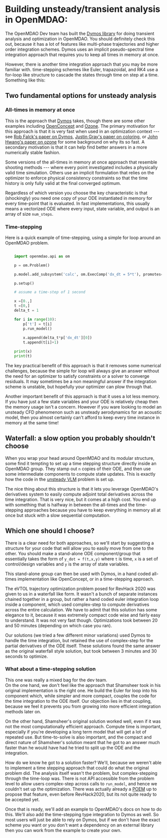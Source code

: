 # Building unsteady/transient analysis in OpenMDAO: 

The OpenMDAO Dev team has built the [Dymos library][2] for doing transient analysis and optimization in OpenMDAO. 
You should definitely check this out, because it has a lot of features like multi-phase trajectories and higher order integration schemes. 
Dymos uses an implicit pseudo-spectral time integration approach that requires you to keep all times in memory at once. 

However, there is another time integration approach that you may be more familiar with. 
time-stepping schemes like Euler, trapazoidal, and RK4 use a for-loop like structure to cascade the states through time on step at a time. Something like this: 


## Two fundamental options for unsteady analysis

### All-times in memory at once

This is the approach that [Dymos][2] takes, though there are some other examples including [OpenConcept][openconcept] and [Ozone][ozone]. 
The primary motivation for this approach is that it is very fast when used in an optimization context --- see [Rob Falck's paper on Dymos][dymos paper], [Justin Gray's paper on coloring][coloring paper], or [John Hwang's paper on ozone][ozone paper] for some background on why its so fast. 
A secondary motivation is that it can help find better answers in a more numerically stable fashion. 

Some versions of the all-times in memory at once approach that resemble shooting methods --- where every point investigated includes a physically valid time simulation.
Others use an implicit formulation that relies on the optimizer to enforce physical consistency constraints so that the time history is only fully valid at the final converged optimum.

Regardless of which version you choose the key characteristic is that (shockingly) you need one copy of your ODE instantiated in memory for every time-point that is evaluated. 
In fast implementations, this usually means a vectorized ODE where every input, state variable, and output is an array of size `num_steps`. 

### Time-stepping 

Here is a quick example of time-stepping, using a simple for loop around an OpenMDAO problem. 
```python 

    import openmdao.api as om 

    p = om.Problem()

    p.model.add_subsystem('calc', om.ExecComp('dx_dt = 5*t'), promotes=['*'])

    p.setup()

    # assume a time-step of 1 second

    x =[0.,]
    t =[0,]
    delta_t = 1

    for i in range(10): 
        p['t'] = t[i]
        p.run_model()
        
        x.append(delta_t*p['dx_dt'][0])
        t.append(t[i]+1)  

    print(x)
    print(t)
```

The key practical benefit of this approach is that it removes some numerical challenges, because the simple for loop will always give an answer without the need for an optimizer to satisfy constraints or a solver to converge residuals. 
It may sometimes be a non meaningful answer if the integration scheme is unstable, but hopefully your optimizer can plow through that.

Another important benefit of this approach is that it uses a lot less memory. 
If you have just a few state variables and your ODE is relatively cheap then the memory usage isn't a concern. 
However if you ware looking to model an unsteady CFD phenomenon such as unsteady aerodynamics for an acoustic model, 
then you almost certainly can't afford to keep every time instance in memory at the same time! 

## Waterfall: a slow option you probably shouldn't choose 

When you wrap your head around OpenMDAO and its modular structure, some find it tempting to set up a time stepping structure directly inside an OpenMDAO group. 
They stamp out `n` copies of their ODE, and then use some intermediate components to compute state updates. 
This is exactly how the code in the [unsteady VLM][unsteady vlm] problem is set up. 

The nice thing about this structure is that it lets you leverage OpenMDAO's derivatives system to easily compute adjoint total derivatives across the time integration. 
That is very nice, but it comes at a high cost. 
You end up with something that is halfway in between the all-times and the time-stepping approaches because you have to keep everything in memory all at once but stuck with a slow sequential computation. 


## Which one should I choose? 

There is a clear need for both approaches, so we'll start by suggesting a structure for your code that will allow you to easily move from one to the other. 
You should make a stand-alone ODE component/group that essentially takes the form of `y_dot = f(t,x,y)` where `t` is time, `x` is a set of control/design variables and `y` is the array of state variables. 

This stand-alone group can then be used with Dymos, in a hand coded all-times implementation like OpenConcept, or in a time-stepping approach. 

The eVTOL trajectory optimization problem posed for RevHack 2020 was given to us in a waterfall like form. 
It wasn't a bunch of separate instances chained together in a group, but rather a hand coded euler integration loop inside a component, which used complex-step to compute derivatives across the entire calculation. 
We have to admit that this solution has some elegance to it, because it was extremely compact code wise and fairly easy to understand. 
It was not very fast though. Optimizations took between 20 and 50 minutes (depending on which case you ran). 

Our solutions (we tried a few different minor variations) used Dymos to handle the time integration, but retained the use of complex-step for the partial derivatives of the ODE itself. 
These solutions found the same answer as the original waterfall style solution, but took between 3 minutes and 30 seconds to optimize. 

### What about a time-stepping solution

This one was really a mixed bag for the dev team.  
On the one hand, we don't feel like the approach that Shamsheer took in his original implementation is the right one. 
He build the Euler for loop into his component which, while simpler and more compact, couples the code for the time integration to the ODE itself. 
Our objection lies in that coupling, because we feel it prevents you from growing into more efficient integration methods later on. 

On the other hand, Shamsheer's original solution worked well, even if it was not the most computationally efficient approach. 
Compute time is important, especially if you're developing a long term model that will get a lot of repeated use. 
But time-to-solve is also important, and the compact and direct nature of Shamsheer's solution meant that he got to an answer much faster than he would have had he tried to split up the ODE and the integration. 

How do we know he got to a solution faster? We'll, 
because we weren't able to implement a time stepping approach that could do what the original problem did. 
The analysis itself wasn't the problem, but complex-stepping through the time-loop was. 
There is not API accessible from the problem level to allow users complex-step across calls to `run_model`, 
and hence we couldn't set up the optimization. 
There was actually already a [POEM][cs-poem] up to propose that feature, even before RevHack2020, but its not quite ready to be accepted yet. 

Once that is ready, we'll add an example to OpenMDAO's docs on how to do this. 
We'll also add the time-stepping type integration to Dymos as well. 
So most users will just be able to rely on Dymos, but if we don't have the exact scheme you want or you don't want a dependency on an external library then you can work from the example to create your own.



[2]: https://github.com/OpenMDAO/dymos
[7]: https://docs.scipy.org/doc/scipy/reference/generated/scipy.integrate.solve_ivp.html#scipy.integrate.solve_ivp
[ozone]: https://github.com/hwangjt/ozone
[openconcept]: https://github.com/mdolab/openconcept
[dymos paper]: http://openmdao.org/pubs/falck_dymos_2019_scitech.pdf
[coloring paper]: http://openmdao.org/pubs/openmdao_bicoloring.pdf
[ozone paper]: http://openmdao.org/pubs/hwang_munster_ode_2018.pdf
[unsteady vlm]: ../../problems/unsteady_vlm
[cs-poem]: https://github.com/OpenMDAO/POEMs/pull/66
[subproblem]: ../sub_problem.md
